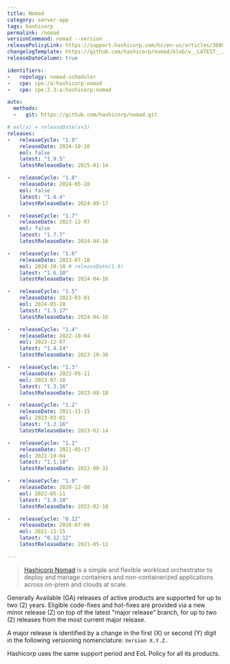 ```yaml
---
title: Nomad
category: server-app
tags: hashicorp
permalink: /nomad
versionCommand: nomad --version
releasePolicyLink: https://support.hashicorp.com/hc/en-us/articles/360021185113-Support-Period-and-End-of-Life-EOL-Policy
changelogTemplate: https://github.com/hashicorp/nomad/blob/v__LATEST__/CHANGELOG.md
releaseDateColumn: true

identifiers:
-   repology: nomad-scheduler
-   cpe: cpe:/a:hashicorp:nomad
-   cpe: cpe:2.3:a:hashicorp:nomad

auto:
  methods:
  -   git: https://github.com/hashicorp/nomad.git

# eol(x) = releaseDate(x+3)
releases:
-   releaseCycle: "1.9"
    releaseDate: 2024-10-10
    eol: false
    latest: "1.9.5"
    latestReleaseDate: 2025-01-14

-   releaseCycle: "1.8"
    releaseDate: 2024-05-28
    eol: false
    latest: "1.8.4"
    latestReleaseDate: 2024-09-17

-   releaseCycle: "1.7"
    releaseDate: 2023-12-07
    eol: false
    latest: "1.7.7"
    latestReleaseDate: 2024-04-16

-   releaseCycle: "1.6"
    releaseDate: 2023-07-18
    eol: 2024-10-10 # releaseDate(1.9)
    latest: "1.6.10"
    latestReleaseDate: 2024-04-16

-   releaseCycle: "1.5"
    releaseDate: 2023-03-01
    eol: 2024-05-28
    latest: "1.5.17"
    latestReleaseDate: 2024-04-16

-   releaseCycle: "1.4"
    releaseDate: 2022-10-04
    eol: 2023-12-07
    latest: "1.4.14"
    latestReleaseDate: 2023-10-30

-   releaseCycle: "1.3"
    releaseDate: 2022-05-11
    eol: 2023-07-18
    latest: "1.3.16"
    latestReleaseDate: 2023-08-18

-   releaseCycle: "1.2"
    releaseDate: 2021-11-15
    eol: 2023-03-01
    latest: "1.2.16"
    latestReleaseDate: 2023-02-14

-   releaseCycle: "1.1"
    releaseDate: 2021-05-17
    eol: 2022-10-04
    latest: "1.1.18"
    latestReleaseDate: 2022-08-31

-   releaseCycle: "1.0"
    releaseDate: 2020-12-08
    eol: 2022-05-11
    latest: "1.0.18"
    latestReleaseDate: 2022-02-10

-   releaseCycle: "0.12"
    releaseDate: 2020-07-09
    eol: 2021-11-15
    latest: "0.12.12"
    latestReleaseDate: 2021-05-11

---
```


> [Hashicorp Nomad](https://www.nomadproject.io/) is a simple and flexible workload orchestrator to
> deploy and manage containers and non-containerized applications across on-prem and clouds at scale.

Generally Available (GA) releases of active products are supported for up to two (2) years. Eligible
code-fixes and hot-fixes are provided via a new minor release (Z) on top of the latest "major
release" branch, for up to two (2) releases from the most current major release.

A major release is identified by a change in the first (X) or second (Y) digit in the following
versioning nomenclature: `Version X.Y.Z.`

Hashicorp uses the same support period and EoL Policy for all its products.
